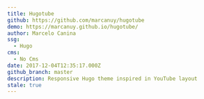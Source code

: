 ```yaml
---
title: Hugotube
github: https://github.com/marcanuy/hugotube
demo: https://marcanuy.github.io/hugotube/
author: Marcelo Canina
ssg:
  - Hugo
cms:
  - No Cms
date: 2017-12-04T12:35:17.000Z
github_branch: master
description: Responsive Hugo theme inspired in YouTube layout
stale: true
---
```


